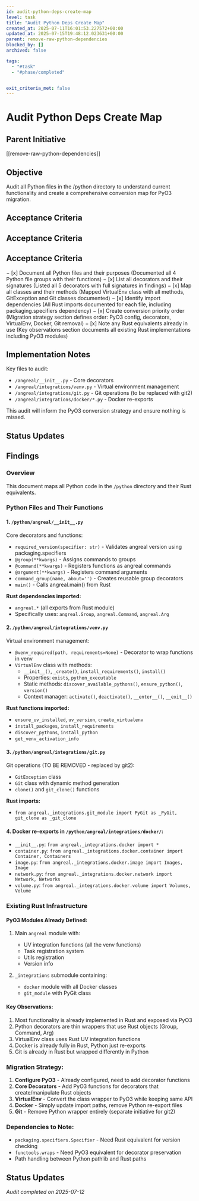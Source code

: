 ```yaml
---
id: audit-python-deps-create-map
level: task
title: "Audit Python Deps Create Map"
created_at: 2025-07-11T16:01:53.227572+00:00
updated_at: 2025-07-15T19:48:12.023631+00:00
parent: remove-raw-python-dependencies
blocked_by: []
archived: false

tags:
  - "#task"
  - "#phase/completed"


exit_criteria_met: false
---
```


# Audit Python Deps Create Map

## Parent Initiative

[[remove-raw-python-dependencies]]

## Objective

Audit all Python files in the /python directory to understand current functionality and create a comprehensive conversion map for PyO3 migration.

## Acceptance Criteria

## Acceptance Criteria

## Acceptance Criteria

− [x] Document all Python files and their purposes (Documented all 4 Python file groups with their functions)
− [x] List all decorators and their signatures (Listed all 5 decorators with full signatures in findings)
− [x] Map all classes and their methods (Mapped VirtualEnv class with all methods, GitException and Git classes documented)
− [x] Identify import dependencies (All Rust imports documented for each file, including packaging.specifiers dependency)
− [x] Create conversion priority order (Migration strategy section defines order: PyO3 config, decorators, VirtualEnv, Docker, Git removal)
− [x] Note any Rust equivalents already in use (Key observations section documents all existing Rust implementations including PyO3 modules)

## Implementation Notes

Key files to audit:
- `/angreal/__init__.py` - Core decorators
- `/angreal/integrations/venv.py` - Virtual environment management
- `/angreal/integrations/git.py` - Git operations (to be replaced with git2)
- `/angreal/integrations/docker/*.py` - Docker re-exports

This audit will inform the PyO3 conversion strategy and ensure nothing is missed.

## Status Updates

## Findings

### Overview
This document maps all Python code in the `/python` directory and their Rust equivalents.

### Python Files and Their Functions

#### 1. `/python/angreal/__init__.py`
Core decorators and functions:
- `required_version(specifier: str)` - Validates angreal version using packaging.specifiers
- `@group(**kwargs)` - Assigns commands to groups
- `@command(**kwargs)` - Registers functions as angreal commands
- `@argument(**kwargs)` - Registers command arguments
- `command_group(name, about='')` - Creates reusable group decorators
- `main()` - Calls angreal.main() from Rust

**Rust dependencies imported:**
- `angreal.*` (all exports from Rust module)
- Specifically uses: `angreal.Group`, `angreal.Command`, `angreal.Arg`

#### 2. `/python/angreal/integrations/venv.py`
Virtual environment management:
- `@venv_required(path, requirements=None)` - Decorator to wrap functions in venv
- `VirtualEnv` class with methods:
  - `__init__()`, `_create()`, `install_requirements()`, `install()`
  - Properties: `exists`, `python_executable`
  - Static methods: `discover_available_pythons()`, `ensure_python()`, `version()`
  - Context manager: `activate()`, `deactivate()`, `__enter__()`, `__exit__()`

**Rust functions imported:**
- `ensure_uv_installed`, `uv_version`, `create_virtualenv`
- `install_packages`, `install_requirements`
- `discover_pythons`, `install_python`
- `get_venv_activation_info`

#### 3. `/python/angreal/integrations/git.py`
Git operations (TO BE REMOVED - replaced by git2):
- `GitException` class
- `Git` class with dynamic method generation
- `clone()` and `git_clone()` functions

**Rust imports:**
- `from angreal._integrations.git_module import PyGit as _PyGit, git_clone as _git_clone`

#### 4. Docker re-exports in `/python/angreal/integrations/docker/`:
- `__init__.py`: `from angreal._integrations.docker import *`
- `container.py`: `from angreal._integrations.docker.container import Container, Containers`
- `image.py`: `from angreal._integrations.docker.image import Images, Image`
- `network.py`: `from angreal._integrations.docker.network import Network, Networks`
- `volume.py`: `from angreal._integrations.docker.volume import Volumes, Volume`

### Existing Rust Infrastructure

#### PyO3 Modules Already Defined:
1. Main `angreal` module with:
   - UV integration functions (all the venv functions)
   - Task registration system
   - Utils registration
   - Version info

2. `_integrations` submodule containing:
   - `docker` module with all Docker classes
   - `git_module` with PyGit class

#### Key Observations:
1. Most functionality is already implemented in Rust and exposed via PyO3
2. Python decorators are thin wrappers that use Rust objects (Group, Command, Arg)
3. VirtualEnv class uses Rust UV integration functions
4. Docker is already fully in Rust, Python just re-exports
5. Git is already in Rust but wrapped differently in Python

### Migration Strategy:
1. **Configure PyO3** - Already configured, need to add decorator functions
2. **Core Decorators** - Add PyO3 functions for decorators that create/manipulate Rust objects
3. **VirtualEnv** - Convert the class wrapper to PyO3 while keeping same API
4. **Docker** - Simply update import paths, remove Python re-export files
5. **Git** - Remove Python wrapper entirely (separate initiative for git2)

### Dependencies to Note:
- `packaging.specifiers.Specifier` - Need Rust equivalent for version checking
- `functools.wraps` - Need PyO3 equivalent for decorator preservation
- Path handling between Python pathlib and Rust paths

## Status Updates

*Audit completed on 2025-07-12*